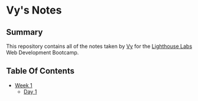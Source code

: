 # Vy's Notes
## Summary
This repository contains all of the notes taken by [Vy](https://github.com/vyvy1010) for the [Lighthouse Labs](https://www.lighthouselabs.ca/) Web Development Bootcamp.
## Table Of Contents
* [Week 1](/Week_1)
  * [Day 1](/Week_1/Day_1/)
